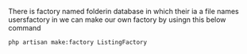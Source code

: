 There is factory named folderin database in which their ia a file names usersfactory in we can make our own factory by usingn this below command

```
php artisan make:factory ListingFactory
```

